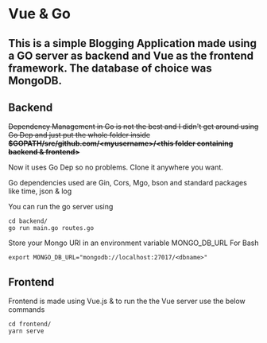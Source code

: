 # Vue & Go

## This is a simple Blogging Application made using a GO server as backend and Vue as the frontend framework. The database of choice was MongoDB.

## Backend

~~Dependency Management in Go is not the best and I didn't get around using Go Dep and just put the whole folder inside **$GOPATH/src/github.com/\<myusername>/\<this folder containing backend & frontend>**~~

Now it uses Go Dep so no problems. Clone it anywhere you want.

Go dependencies used are Gin, Cors, Mgo, bson and standard packages like time, json & log


You can run the go server using 
```
cd backend/
go run main.go routes.go
```

Store your Mongo URI in an environment variable MONGO_DB_URL
For Bash
```
export MONGO_DB_URL="mongodb://localhost:27017/<dbname>"
```

## Frontend

Frontend is made using Vue.js & to run the the Vue server use the below commands

```
cd frontend/
yarn serve
```
